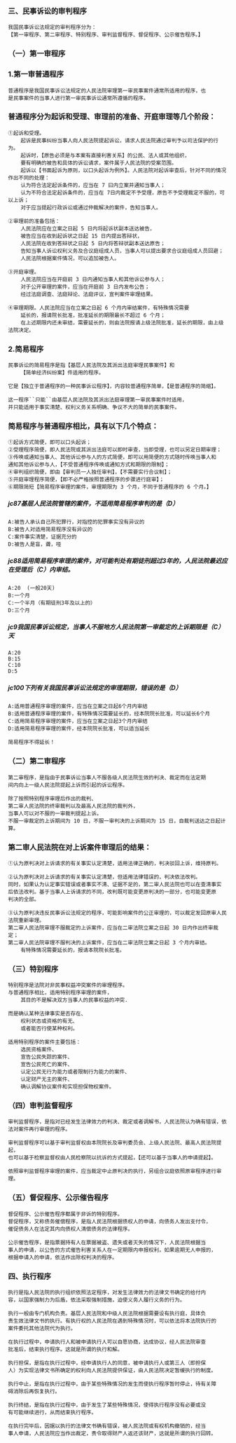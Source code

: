 ### 三、民事诉讼的审判程序
    我国民事诉讼法规定的审判程序分为：
    【第一审程序、第二审程序、特别程序、审判监督程序、督促程序、公示催告程序。】
    
### （一）第一审程序
### 1.第一审普通程序
    普通程序是我国民事诉讼法规定的人民法院审理第一审民事案件通常所适用的程序，也
    是民事案件的当事人进行第一审民事诉讼通常所遵循的程序。
    
### 普通程序分为起诉和受理、审理前的准备、开庭审理等几个阶段：
    ①起诉和受理。
        起诉是民事纠纷当事人向人民法院提起诉讼，请求人民法院通过审判予以司法保护的行为。
        起诉时，【原告必须是与本案有直接利害关系】的公民、法人或其他组织，
        要有明确的被告和具体的诉讼请求，案件属于人民法院的受案范围。
        起诉以【书面起诉为原则，以口头起诉为例外】。人民法院对起诉审查后，针对不同的情况作出不同的处理：
        认为符合法定起诉条件的，应当在 7 曰内立案并通知当事人；
        认为不符合法定起诉条件的，应当在 7日内裁定不予受理，原告不予受理裁定不服的，可以上诉；
        对于应当提起行政诉讼或通过仲裁解决的案件，告知当事人。
            
    ②审理前的准备包括：
        人民法院应在立案之日起 5 日内将起诉状副本送达被告，
        被告应当在收到起诉状之日起 15 日内提出答辩状，
        人民法院在收到答辩状之日起 5 日内将答辩状副本送达原告；
        告知当事人诉讼权利义务及合议庭组成人员，当事人可以提出要求合议庭组成人员回避；
        人民法院根据案件情况，可以追加被告人。
        
    ③开庭审理。
        人民法院应当在开庭前 3 日内通知当事人和其他诉讼参与人；
        对于公开审理的案件，应当在开庭前 3 日内发布公告；
        经过法庭调查、法庭辩论、法庭评议，宣判案件审理结果。
        
    ④审理期限。人民法院应当在立案之日起 6 个月内审结案件，有特殊情况需要
        延长的，报请院长批准，批准延长的期限最长不超过 6 个月；
        在上述期限内还未审结，需要延长的，则由法院报请上级法院批准，延长的期限，由上级法院决定。
    
### 2.简易程序
    民事诉讼的简易程序是指【基层人民法院及其派出法庭审理民事案件】和
        【简单经济纠纷案】件适用的程序。
        
    它是【独立于普通程序的一种民事诉讼程序】，内容较普通程序简单，【是普通程序的简缩】。
    
    这一程序``只能``由基层人民法院及其派出法庭审理第一审民事案件时适用，
    并只能适用于事实清楚、权利义务关系明确、争议不大的简单的民事案件。

### 简易程序与普通程序相比，具有以下几个特点：
    ①起诉方式简便，即可以口头起诉；
    ②受理程序简便，即人民法院或其派出法庭可以即时审查，当即受理，也可以另定日期审理；
    ③传唤或通知当事人、其他诉讼参与人的方式简便，即可以用简便的方式随时传唤当事人和
    通知其他诉讼参与人，【不受普通程序传唤或通知方式和期限的限制】；
    ④审判组织简便，即由【审判员一人独任审判】，【不需要实行合议制】；
    ⑤开庭审理程序简便，【即不必严格按照普通程序的步骤进行庭审】；
    ⑥期限简短【简易程序审理的案件，审理期限为 3 个月，不同于普通程序的 6 个月。】


##### jc87基层人民法院管辖的案件，不适用简易程序审判的是（D）
    A:被告人承认自己所犯罪行，对指控的犯罪事实没有异议的
    B:被告人对适用简易程序没有异议的
    C:案件事实清楚，证据充分的
    D:被告人是盲，聋，哑

##### jc88适用简易程序审理的案件，对可能判处有期徒刑超过3年的，人民法院最迟应在受理后（C）内审结。
    A:20  (一般20天)
    B:一个月
    C:一个半月（有期徒刑3年及以上的）
    D:三个月


##### jc9我国民事诉讼规定，当事人不服地方人民法院第一审裁定的上诉期限是（C）天
    A:20
    B:15
    C:10
    D:5

##### jc100下列有关我国民事诉讼法规定的审理期限，错误的是（D）
    A:适用普通程序审理的案件，应当在立案之日起6个月内审结
    B:适用普通程序审理的案件，有特殊情况需要延长的，经本院院长批准，可以延长6个月
    C:适用简易程序审理的案件，应当在立案之日起3个月内审结
    D:适用简易程序审理的案件，经本院院长批准，可以适当延长
    
    简易程序不得延长！
    


### （二）第二审程序
    第二审程序，是指由于民事诉讼当事人不服各级人民法院生效的判决、裁定而在法定期
    间内向上一级人民法院提起上诉而引起的诉讼程序。

    除了按照特别程序审理后作出的裁判、
    第二审人民法院的终审裁判以及最高人民法院的裁判外，
    当事人可以对不服的一审裁判提起上诉。
    不服一审裁定的上诉期间为 10 日，不服一审判决的上诉期间为 15 日，自裁判送达之日起计算。

### 第二审人民法院在对上诉案件审理后的结果：
    ①认为原判决对上诉请求的有关事实认定清楚，适用法律正确的，判决驳回上诉，维持原判。
    
    ②认为原判决对上诉请求的有关事实认定清楚，但适用法律错误的，判决依法改判。
    同时，如果认为认定事实错误或者事实不清、证据不足的，第二审人民法院也可以在查清事实
    后依法改判。基于当事人上诉请求的不同，改判既可能变更原判决的一部分，也可能变更原
    判决的全部。
    
    ③认为原判决违反民事诉讼法规定的程序，可能影响案件的公正审理的，可以裁定发回原审人民法院重新审理。
    第二审人民法院审理不服裁定的上诉案件，应当在二审法院立案之日起 30 日内作出终审裁定；
    第二审人民法院审理不服判决的上诉案件，应当在二审法院立案之日起 3 个月内审结。
        有特殊情况需要延长的，报请本院院长批准。

### （三）特别程序
    特别程序是法院对非民事权益冲突案件的审理程序。
    与普通程序相比，适用特别程序审理的案件，
        其目的不是解决双方当事人的民事权益的冲突.
        
    而是确认某种法律事实是否存在、
        权利状态或资格的有无、
        或者能否行使某种权利。
        
    适用特别程序的案件主要包括：
        选民资格案件、
        宣告公民失踪的案件、
        宣告公民死亡的案件、
        认定公民无行为能力或者限制行为能力的案件、
        认定财产无主的案件、
        确认调解协议案件和实现担保物权案件。

### （四）审判监督程序
    审判监督程序，是指对已经发生法律效力的判决、裁定或者调解书，人民法院认为确有错误，依法对案件再行审理的程序。
    
    审判监督程序可以基于审判监督权由本院院长及审判委员会、上级人民法院、最高人民法院提起，
    也可以基于检察监督权由人民检察院以抗诉的方式提起，【还可以基于当事人的申请提起】。
    
    依照审判监督程序审理的案件，应当裁定中止原判决的执行，另组合议庭依照原审程序进行审理。

### （五）督促程序、公示催告程序
    督促程序、公示催告程序都属于非诉的特别程序。
    督促程序，又称债务催偿程序，是指人民法院根据债权人的申请，向债务人发出支付令，
    催促债务人在法定其内向债权人清偿债务的法律程序。
    
    公示催告程序，是指票据持有人在票据被盗、遗失或者灭失的情况下，人民法院根据当
    事人的申请，以公告的方式催告利害关系人在一定期限内申报权利，如果逾期无人申报的，
    根据申请入的申请，依法作出除权判决的程序。

### 四、执行程序
    执行是指人民法院的执行组织依照法定程序，对发生法律效力的法律文书确定的给付内
    容，以国家强制力为后盾，依法采取强制措施，迫使义务人履行义务的行为。
    
    执行一般由专门机构负责。基层人民法院和中级人民法院根据需要设有执行庭，具体负
    责生效法律文书的执行。有执行权的人民法院在遇到特殊情况时，可以依法将本法院执行的
    案件委托其他法院代为执行。

    在执行过程中，申请执行人和被申请执行人可以自愿协商，达成协议，经人民法院审查
    批准后，结束执行程序。这就是所谓的执行和解。
    
    执行担保，是指在执行过程中，经申请执行人的同意，被申请执行人或第三人（即担保
    人）为实现法律文书所确定的权利向人民法院提供保证，由人民法院决定暂缓执行的制度。

    执行中止，是指在执行过程中，由于某些特殊情况的发生而使执行程序暂时停止，待有关障
    碍消除后再恢复执行。
    
    执行终结，是指在执行过程中，由于发生了某些特殊情况，使得执行程序没有必要或没
    有可能继续进行，从而结束执行程序。
    
    在执行完毕后，因据以执行的法律文书确有错误，被人民法院或有权机构撤销的，经当
    事人申请，人民法院应当作出裁定，责令取得财产人返还该财产，这就是所谓的执行回转。
